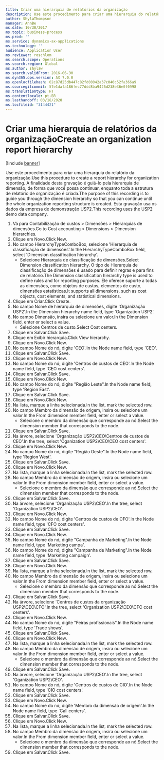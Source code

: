 ```yaml
---
title: Criar uma hierarquia de relatórios da organização
description: Use este procedimento para criar uma hierarquia do relatório da organização.
author: ShylaThompson
manager: AnnBe
ms.date: 10/30/2017
ms.topic: business-process
ms.prod: ''
ms.service: dynamics-ax-applications
ms.technology: ''
audience: Application User
ms.reviewer: roschlom
ms.search.scope: Operations
ms.search.region: Global
ms.author: shylaw
ms.search.validFrom: 2016-06-30
ms.dyn365.ops.version: AX 7.0.0
ms.openlocfilehash: 02c87d25db447c82fd00042a37c040c52fa366a9
ms.sourcegitcommit: 57e1dafa186fec77ddd8ba9425d238e36e0f0998
ms.translationtype: HT
ms.contentlocale: pt-BR
ms.lasthandoff: 03/18/2020
ms.locfileid: "3144421"
---
```

# <a name="create-an-organization-report-hierarchy"></a><span data-ttu-id="b43ce-103">Criar uma hierarquia de relatórios da organização</span><span class="sxs-lookup"><span data-stu-id="b43ce-103">Create an organization report hierarchy</span></span>

[!include [banner](../../includes/banner.md)]

<span data-ttu-id="b43ce-104">Use este procedimento para criar uma hierarquia do relatório da organização.</span><span class="sxs-lookup"><span data-stu-id="b43ce-104">Use this procedure to create a report hierarchy for organization reporting.</span></span> <span data-ttu-id="b43ce-105">A finalidade desta gravação é guiá-lo pela hierarquia de dimensão, de forma que você possa continuar, enquanto toda a estrutura de relatório de organização é criada.</span><span class="sxs-lookup"><span data-stu-id="b43ce-105">The purpose of this recording is to guide you through the dimension hierarchy so that you can continue until the whole organization reporting structure is created.</span></span> <span data-ttu-id="b43ce-106">Esta gravação usa os dados da empresa de demonstração USP2.</span><span class="sxs-lookup"><span data-stu-id="b43ce-106">This recording uses the USP2 demo data company.</span></span>

1. <span data-ttu-id="b43ce-107">Vá para Contabilização de custos > Dimensões > Hierarquias de dimensões.</span><span class="sxs-lookup"><span data-stu-id="b43ce-107">Go to Cost accounting > Dimensions > Dimension hierarchies.</span></span>
2. <span data-ttu-id="b43ce-108">Clique em Novo.</span><span class="sxs-lookup"><span data-stu-id="b43ce-108">Click New.</span></span>
3. <span data-ttu-id="b43ce-109">No campo HierarchyTypeComboBox, selecione 'Hierarquia de classificação de dimensões'.</span><span class="sxs-lookup"><span data-stu-id="b43ce-109">In the HierarchyTypeComboBox field, select 'Dimension classification hierarchy'.</span></span>
    * <span data-ttu-id="b43ce-110">Selecione Hierarquia de classificação de dimensões.</span><span class="sxs-lookup"><span data-stu-id="b43ce-110">Select Dimension classification hierarchy.</span></span> <span data-ttu-id="b43ce-111">O tipo de Hierarquia de classificação de dimensões é usado para definir regras e para fins de relatório.</span><span class="sxs-lookup"><span data-stu-id="b43ce-111">The Dimension classification hierarchy type is used to define rules and for reporting purposes.</span></span> <span data-ttu-id="b43ce-112">Ele oferece suporte a todas as dimensões, como objetos de custos, elementos de custo, dimensões estatísticas.</span><span class="sxs-lookup"><span data-stu-id="b43ce-112">It supports all dimensions, such as cost objects, cost elements, and statistical dimensions.</span></span>  
4. <span data-ttu-id="b43ce-113">Clique em Criar.</span><span class="sxs-lookup"><span data-stu-id="b43ce-113">Click Create.</span></span>
5. <span data-ttu-id="b43ce-114">No campo Nome de hierarquia de dimensões, digite 'Organização USP2'.</span><span class="sxs-lookup"><span data-stu-id="b43ce-114">In the Dimension hierarchy name field, type 'Oganization USP2'.</span></span>
6. <span data-ttu-id="b43ce-115">No campo Dimensão, insira ou selecione um valor.</span><span class="sxs-lookup"><span data-stu-id="b43ce-115">In the Dimension field, enter or select a value.</span></span>
    * <span data-ttu-id="b43ce-116">Selecione Centros de custo.</span><span class="sxs-lookup"><span data-stu-id="b43ce-116">Select Cost centers.</span></span>  
7. <span data-ttu-id="b43ce-117">Clique em Salvar.</span><span class="sxs-lookup"><span data-stu-id="b43ce-117">Click Save.</span></span>
8. <span data-ttu-id="b43ce-118">Clique em Exibir hierarquia.</span><span class="sxs-lookup"><span data-stu-id="b43ce-118">Click View hierarchy.</span></span>
9. <span data-ttu-id="b43ce-119">Clique em Novo.</span><span class="sxs-lookup"><span data-stu-id="b43ce-119">Click New.</span></span>
10. <span data-ttu-id="b43ce-120">No campo Nome do nó, digite 'CEO'.</span><span class="sxs-lookup"><span data-stu-id="b43ce-120">In the Node name field, type 'CEO'.</span></span>
11. <span data-ttu-id="b43ce-121">Clique em Salvar.</span><span class="sxs-lookup"><span data-stu-id="b43ce-121">Click Save.</span></span>
12. <span data-ttu-id="b43ce-122">Clique em Novo.</span><span class="sxs-lookup"><span data-stu-id="b43ce-122">Click New.</span></span>
13. <span data-ttu-id="b43ce-123">No campo Nome do nó, digite 'Centros de custos de CEO'.</span><span class="sxs-lookup"><span data-stu-id="b43ce-123">In the Node name field, type 'CEO cost centers'.</span></span>
14. <span data-ttu-id="b43ce-124">Clique em Salvar.</span><span class="sxs-lookup"><span data-stu-id="b43ce-124">Click Save.</span></span>
15. <span data-ttu-id="b43ce-125">Clique em Novo.</span><span class="sxs-lookup"><span data-stu-id="b43ce-125">Click New.</span></span>
16. <span data-ttu-id="b43ce-126">No campo Nome do nó, digite "Região Leste".</span><span class="sxs-lookup"><span data-stu-id="b43ce-126">In the Node name field, type 'Region East'.</span></span>
17. <span data-ttu-id="b43ce-127">Clique em Salvar.</span><span class="sxs-lookup"><span data-stu-id="b43ce-127">Click Save.</span></span>
18. <span data-ttu-id="b43ce-128">Clique em Novo.</span><span class="sxs-lookup"><span data-stu-id="b43ce-128">Click New.</span></span>
19. <span data-ttu-id="b43ce-129">Na lista, marque a linha selecionada.</span><span class="sxs-lookup"><span data-stu-id="b43ce-129">In the list, mark the selected row.</span></span>
20. <span data-ttu-id="b43ce-130">No campo Membro da dimensão de origem, insira ou selecione um valor.</span><span class="sxs-lookup"><span data-stu-id="b43ce-130">In the From dimension member field, enter or select a value.</span></span>
    * <span data-ttu-id="b43ce-131">Selecione o membro da dimensão que corresponde ao nó.</span><span class="sxs-lookup"><span data-stu-id="b43ce-131">Select the dimension member that corresponds to the node.</span></span>  
21. <span data-ttu-id="b43ce-132">Clique em Salvar.</span><span class="sxs-lookup"><span data-stu-id="b43ce-132">Click Save.</span></span>
22. <span data-ttu-id="b43ce-133">Na árvore, selecione 'Organização USP2\CEO\Centros de custos de CEO'.</span><span class="sxs-lookup"><span data-stu-id="b43ce-133">In the tree, select 'Oganization USP2\CEO\CEO cost centers'.</span></span>
23. <span data-ttu-id="b43ce-134">Clique em Novo.</span><span class="sxs-lookup"><span data-stu-id="b43ce-134">Click New.</span></span>
24. <span data-ttu-id="b43ce-135">No campo Nome do nó, digite "Região Oeste".</span><span class="sxs-lookup"><span data-stu-id="b43ce-135">In the Node name field, type 'Region West'.</span></span>
25. <span data-ttu-id="b43ce-136">Clique em Salvar.</span><span class="sxs-lookup"><span data-stu-id="b43ce-136">Click Save.</span></span>
26. <span data-ttu-id="b43ce-137">Clique em Novo.</span><span class="sxs-lookup"><span data-stu-id="b43ce-137">Click New.</span></span>
27. <span data-ttu-id="b43ce-138">Na lista, marque a linha selecionada.</span><span class="sxs-lookup"><span data-stu-id="b43ce-138">In the list, mark the selected row.</span></span>
28. <span data-ttu-id="b43ce-139">No campo Membro da dimensão de origem, insira ou selecione um valor.</span><span class="sxs-lookup"><span data-stu-id="b43ce-139">In the From dimension member field, enter or select a value.</span></span>
    * <span data-ttu-id="b43ce-140">Selecione o membro da dimensão que corresponde ao nó.</span><span class="sxs-lookup"><span data-stu-id="b43ce-140">Select the dimension member that corresponds to the node.</span></span>  
29. <span data-ttu-id="b43ce-141">Clique em Salvar.</span><span class="sxs-lookup"><span data-stu-id="b43ce-141">Click Save.</span></span>
30. <span data-ttu-id="b43ce-142">Na árvore, selecione 'Organização USP2\CEO'.</span><span class="sxs-lookup"><span data-stu-id="b43ce-142">In the tree, select 'Oganization USP2\CEO'.</span></span>
31. <span data-ttu-id="b43ce-143">Clique em Novo.</span><span class="sxs-lookup"><span data-stu-id="b43ce-143">Click New.</span></span>
32. <span data-ttu-id="b43ce-144">No campo Nome do nó, digite 'Centros de custos de CFO'.</span><span class="sxs-lookup"><span data-stu-id="b43ce-144">In the Node name field, type 'CFO cost centers'.</span></span>
33. <span data-ttu-id="b43ce-145">Clique em Salvar.</span><span class="sxs-lookup"><span data-stu-id="b43ce-145">Click Save.</span></span>
34. <span data-ttu-id="b43ce-146">Clique em Novo.</span><span class="sxs-lookup"><span data-stu-id="b43ce-146">Click New.</span></span>
35. <span data-ttu-id="b43ce-147">No campo Nome do nó, digite "Campanha de Marketing".</span><span class="sxs-lookup"><span data-stu-id="b43ce-147">In the Node name field, type 'Marketing campa'.</span></span>
36. <span data-ttu-id="b43ce-148">No campo Nome do nó, digite "Campanha de Marketing".</span><span class="sxs-lookup"><span data-stu-id="b43ce-148">In the Node name field, type 'Marketing campaign'.</span></span>
37. <span data-ttu-id="b43ce-149">Clique em Salvar.</span><span class="sxs-lookup"><span data-stu-id="b43ce-149">Click Save.</span></span>
38. <span data-ttu-id="b43ce-150">Clique em Novo.</span><span class="sxs-lookup"><span data-stu-id="b43ce-150">Click New.</span></span>
39. <span data-ttu-id="b43ce-151">Na lista, marque a linha selecionada.</span><span class="sxs-lookup"><span data-stu-id="b43ce-151">In the list, mark the selected row.</span></span>
40. <span data-ttu-id="b43ce-152">No campo Membro da dimensão de origem, insira ou selecione um valor.</span><span class="sxs-lookup"><span data-stu-id="b43ce-152">In the From dimension member field, enter or select a value.</span></span>
    * <span data-ttu-id="b43ce-153">Selecione o membro da dimensão que corresponde ao nó.</span><span class="sxs-lookup"><span data-stu-id="b43ce-153">Select the dimension member that corresponds to the node.</span></span>  
41. <span data-ttu-id="b43ce-154">Clique em Salvar.</span><span class="sxs-lookup"><span data-stu-id="b43ce-154">Click Save.</span></span>
42. <span data-ttu-id="b43ce-155">Na árvore, selecione 'Centros de custos da organização USP2\CEO\CFO'.</span><span class="sxs-lookup"><span data-stu-id="b43ce-155">In the tree, select 'Organization USP2\CEO\CFO cost centers'.</span></span>
43. <span data-ttu-id="b43ce-156">Clique em Novo.</span><span class="sxs-lookup"><span data-stu-id="b43ce-156">Click New.</span></span>
44. <span data-ttu-id="b43ce-157">No campo Nome do nó, digite "Feiras profissionais".</span><span class="sxs-lookup"><span data-stu-id="b43ce-157">In the Node name field, type 'Trade shows'.</span></span>
45. <span data-ttu-id="b43ce-158">Clique em Salvar.</span><span class="sxs-lookup"><span data-stu-id="b43ce-158">Click Save.</span></span>
46. <span data-ttu-id="b43ce-159">Clique em Novo.</span><span class="sxs-lookup"><span data-stu-id="b43ce-159">Click New.</span></span>
47. <span data-ttu-id="b43ce-160">Na lista, marque a linha selecionada.</span><span class="sxs-lookup"><span data-stu-id="b43ce-160">In the list, mark the selected row.</span></span>
48. <span data-ttu-id="b43ce-161">No campo Membro da dimensão de origem, insira ou selecione um valor.</span><span class="sxs-lookup"><span data-stu-id="b43ce-161">In the From dimension member field, enter or select a value.</span></span>
    * <span data-ttu-id="b43ce-162">Selecione o membro da dimensão que corresponde ao nó.</span><span class="sxs-lookup"><span data-stu-id="b43ce-162">Select the dimension member that corresponds to the node.</span></span>  
49. <span data-ttu-id="b43ce-163">Clique em Salvar.</span><span class="sxs-lookup"><span data-stu-id="b43ce-163">Click Save.</span></span>
50. <span data-ttu-id="b43ce-164">Na árvore, selecione 'Organização USP2\CEO'.</span><span class="sxs-lookup"><span data-stu-id="b43ce-164">In the tree, select 'Oganization USP2\CEO'.</span></span>
51. <span data-ttu-id="b43ce-165">No campo Nome do nó, digite 'Centros de custos de CIO'.</span><span class="sxs-lookup"><span data-stu-id="b43ce-165">In the Node name field, type 'CIO cost centers'.</span></span>
52. <span data-ttu-id="b43ce-166">Clique em Salvar.</span><span class="sxs-lookup"><span data-stu-id="b43ce-166">Click Save.</span></span>
53. <span data-ttu-id="b43ce-167">Clique em Novo.</span><span class="sxs-lookup"><span data-stu-id="b43ce-167">Click New.</span></span>
54. <span data-ttu-id="b43ce-168">No campo Nome do nó, digite 'Membro da dimensão de origem'.</span><span class="sxs-lookup"><span data-stu-id="b43ce-168">In the Node name field, type 'Call centers'.</span></span>
55. <span data-ttu-id="b43ce-169">Clique em Salvar.</span><span class="sxs-lookup"><span data-stu-id="b43ce-169">Click Save.</span></span>
56. <span data-ttu-id="b43ce-170">Clique em Novo.</span><span class="sxs-lookup"><span data-stu-id="b43ce-170">Click New.</span></span>
57. <span data-ttu-id="b43ce-171">Na lista, marque a linha selecionada.</span><span class="sxs-lookup"><span data-stu-id="b43ce-171">In the list, mark the selected row.</span></span>
58. <span data-ttu-id="b43ce-172">No campo Membro da dimensão de origem, insira ou selecione um valor.</span><span class="sxs-lookup"><span data-stu-id="b43ce-172">In the From dimension member field, enter or select a value.</span></span>
    * <span data-ttu-id="b43ce-173">Selecione o membro da dimensão que corresponde ao nó.</span><span class="sxs-lookup"><span data-stu-id="b43ce-173">Select the dimension member that corresponds to the node.</span></span>  
59. <span data-ttu-id="b43ce-174">Clique em Salvar.</span><span class="sxs-lookup"><span data-stu-id="b43ce-174">Click Save.</span></span>

